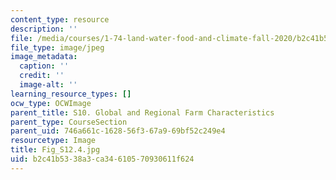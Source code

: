 ```yaml
---
content_type: resource
description: ''
file: /media/courses/1-74-land-water-food-and-climate-fall-2020/b2c41b5338a3ca34610570930611f624_Fig_S12.4.jpg
file_type: image/jpeg
image_metadata:
  caption: ''
  credit: ''
  image-alt: ''
learning_resource_types: []
ocw_type: OCWImage
parent_title: S10. Global and Regional Farm Characteristics
parent_type: CourseSection
parent_uid: 746a661c-1628-56f3-67a9-69bf52c249e4
resourcetype: Image
title: Fig_S12.4.jpg
uid: b2c41b53-38a3-ca34-6105-70930611f624
---
```

